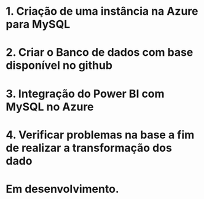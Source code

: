 # 1. Criação de uma instância na Azure para MySQL

# 2. Criar o Banco de dados com base disponível no github

# 3. Integração do Power BI com MySQL no Azure

# 4. Verificar problemas na base a fim de realizar a transformação dos dado



# Em desenvolvimento.